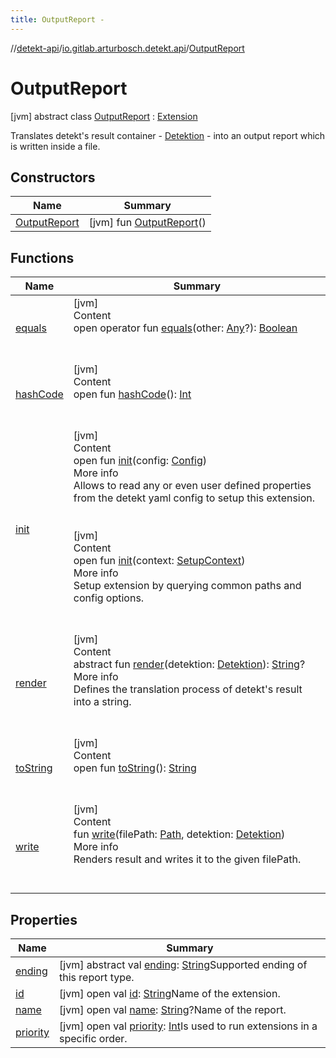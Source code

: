 ```yaml
---
title: OutputReport -
---
```

//[detekt-api](../../index.md)/[io.gitlab.arturbosch.detekt.api](../index.md)/[OutputReport](index.md)



# OutputReport  
 [jvm] abstract class [OutputReport](index.md) : [Extension](../-extension/index.md)

Translates detekt's result container - [Detektion](../-detektion/index.md) - into an output report which is written inside a file.

   


## Constructors  
  
|  Name|  Summary| 
|---|---|
| <a name="io.gitlab.arturbosch.detekt.api/OutputReport/OutputReport/#/PointingToDeclaration/"></a>[OutputReport](-output-report.md)| <a name="io.gitlab.arturbosch.detekt.api/OutputReport/OutputReport/#/PointingToDeclaration/"></a> [jvm] fun [OutputReport](-output-report.md)()   <br>


## Functions  
  
|  Name|  Summary| 
|---|---|
| <a name="kotlin/Any/equals/#kotlin.Any?/PointingToDeclaration/"></a>[equals](../../io.gitlab.arturbosch.detekt.api.internal/-yaml-config/-companion/index.md#%5Bkotlin%2FAny%2Fequals%2F%23kotlin.Any%3F%2FPointingToDeclaration%2F%5D%2FFunctions%2F-931080397)| <a name="kotlin/Any/equals/#kotlin.Any?/PointingToDeclaration/"></a>[jvm]  <br>Content  <br>open operator fun [equals](../../io.gitlab.arturbosch.detekt.api.internal/-yaml-config/-companion/index.md#%5Bkotlin%2FAny%2Fequals%2F%23kotlin.Any%3F%2FPointingToDeclaration%2F%5D%2FFunctions%2F-931080397)(other: [Any](https://kotlinlang.org/api/latest/jvm/stdlib/kotlin/-any/index.html)?): [Boolean](https://kotlinlang.org/api/latest/jvm/stdlib/kotlin/-boolean/index.html)  <br><br><br>
| <a name="kotlin/Any/hashCode/#/PointingToDeclaration/"></a>[hashCode](../../io.gitlab.arturbosch.detekt.api.internal/-yaml-config/-companion/index.md#%5Bkotlin%2FAny%2FhashCode%2F%23%2FPointingToDeclaration%2F%5D%2FFunctions%2F-931080397)| <a name="kotlin/Any/hashCode/#/PointingToDeclaration/"></a>[jvm]  <br>Content  <br>open fun [hashCode](../../io.gitlab.arturbosch.detekt.api.internal/-yaml-config/-companion/index.md#%5Bkotlin%2FAny%2FhashCode%2F%23%2FPointingToDeclaration%2F%5D%2FFunctions%2F-931080397)(): [Int](https://kotlinlang.org/api/latest/jvm/stdlib/kotlin/-int/index.html)  <br><br><br>
| <a name="io.gitlab.arturbosch.detekt.api/Extension/init/#io.gitlab.arturbosch.detekt.api.Config/PointingToDeclaration/"></a>[init](../-extension/init.md)| <a name="io.gitlab.arturbosch.detekt.api/Extension/init/#io.gitlab.arturbosch.detekt.api.Config/PointingToDeclaration/"></a>[jvm]  <br>Content  <br>open fun [init](../-extension/init.md)(config: [Config](../-config/index.md))  <br>More info  <br>Allows to read any or even user defined properties from the detekt yaml config to setup this extension.  <br><br><br>[jvm]  <br>Content  <br>open fun [init](../-extension/init.md)(context: [SetupContext](../-setup-context/index.md))  <br>More info  <br>Setup extension by querying common paths and config options.  <br><br><br>
| <a name="io.gitlab.arturbosch.detekt.api/OutputReport/render/#io.gitlab.arturbosch.detekt.api.Detektion/PointingToDeclaration/"></a>[render](render.md)| <a name="io.gitlab.arturbosch.detekt.api/OutputReport/render/#io.gitlab.arturbosch.detekt.api.Detektion/PointingToDeclaration/"></a>[jvm]  <br>Content  <br>abstract fun [render](render.md)(detektion: [Detektion](../-detektion/index.md)): [String](https://kotlinlang.org/api/latest/jvm/stdlib/kotlin/-string/index.html)?  <br>More info  <br>Defines the translation process of detekt's result into a string.  <br><br><br>
| <a name="kotlin/Any/toString/#/PointingToDeclaration/"></a>[toString](../../io.gitlab.arturbosch.detekt.api.internal/-yaml-config/-companion/index.md#%5Bkotlin%2FAny%2FtoString%2F%23%2FPointingToDeclaration%2F%5D%2FFunctions%2F-931080397)| <a name="kotlin/Any/toString/#/PointingToDeclaration/"></a>[jvm]  <br>Content  <br>open fun [toString](../../io.gitlab.arturbosch.detekt.api.internal/-yaml-config/-companion/index.md#%5Bkotlin%2FAny%2FtoString%2F%23%2FPointingToDeclaration%2F%5D%2FFunctions%2F-931080397)(): [String](https://kotlinlang.org/api/latest/jvm/stdlib/kotlin/-string/index.html)  <br><br><br>
| <a name="io.gitlab.arturbosch.detekt.api/OutputReport/write/#java.nio.file.Path#io.gitlab.arturbosch.detekt.api.Detektion/PointingToDeclaration/"></a>[write](write.md)| <a name="io.gitlab.arturbosch.detekt.api/OutputReport/write/#java.nio.file.Path#io.gitlab.arturbosch.detekt.api.Detektion/PointingToDeclaration/"></a>[jvm]  <br>Content  <br>fun [write](write.md)(filePath: [Path](https://docs.oracle.com/javase/8/docs/api/java/nio/file/Path.html), detektion: [Detektion](../-detektion/index.md))  <br>More info  <br>Renders result and writes it to the given filePath.  <br><br><br>


## Properties  
  
|  Name|  Summary| 
|---|---|
| <a name="io.gitlab.arturbosch.detekt.api/OutputReport/ending/#/PointingToDeclaration/"></a>[ending](ending.md)| <a name="io.gitlab.arturbosch.detekt.api/OutputReport/ending/#/PointingToDeclaration/"></a> [jvm] abstract val [ending](ending.md): [String](https://kotlinlang.org/api/latest/jvm/stdlib/kotlin/-string/index.html)Supported ending of this report type.   <br>
| <a name="io.gitlab.arturbosch.detekt.api/OutputReport/id/#/PointingToDeclaration/"></a>[id](id.md)| <a name="io.gitlab.arturbosch.detekt.api/OutputReport/id/#/PointingToDeclaration/"></a> [jvm] open val [id](id.md): [String](https://kotlinlang.org/api/latest/jvm/stdlib/kotlin/-string/index.html)Name of the extension.   <br>
| <a name="io.gitlab.arturbosch.detekt.api/OutputReport/name/#/PointingToDeclaration/"></a>[name](name.md)| <a name="io.gitlab.arturbosch.detekt.api/OutputReport/name/#/PointingToDeclaration/"></a> [jvm] open val [name](name.md): [String](https://kotlinlang.org/api/latest/jvm/stdlib/kotlin/-string/index.html)?Name of the report.   <br>
| <a name="io.gitlab.arturbosch.detekt.api/OutputReport/priority/#/PointingToDeclaration/"></a>[priority](priority.md)| <a name="io.gitlab.arturbosch.detekt.api/OutputReport/priority/#/PointingToDeclaration/"></a> [jvm] open val [priority](priority.md): [Int](https://kotlinlang.org/api/latest/jvm/stdlib/kotlin/-int/index.html)Is used to run extensions in a specific order.   <br>

